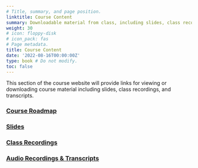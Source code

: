 ```yaml
---
# Title, summary, and page position.
linktitle: Course Content
summary: Downloadable material from class, including slides, class recordings, and audio transcripts.
weight: 30
# icon: floppy-disk
# icon_pack: fas
# Page metadata.
title: Course Content
date: '2022-08-16T00:00:00Z'
type: book # Do not modify.
toc: false
---
```


This section of the course website will provide links for viewing or downloading course material including slides, class recordings, and transcripts.

### [Course Roadmap](roadmap)
### [Slides](slides)
### [Class Recordings](recordings)
### [Audio Recordings & Transcripts](audio)

